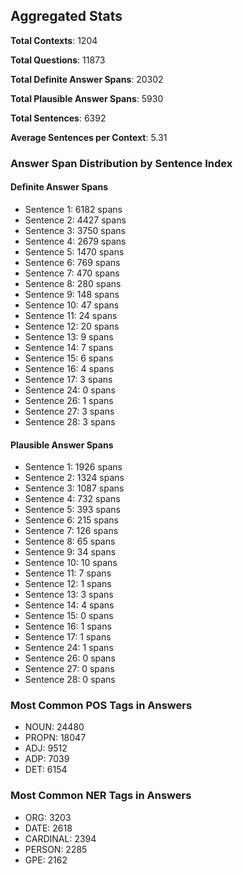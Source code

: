 ## Aggregated Stats

**Total Contexts**: 1204

**Total Questions**: 11873

**Total Definite Answer Spans**: 20302

**Total Plausible Answer Spans**: 5930

**Total Sentences**: 6392

**Average Sentences per Context**: 5.31

### Answer Span Distribution by Sentence Index

#### Definite Answer Spans
- Sentence 1: 6182 spans
- Sentence 2: 4427 spans
- Sentence 3: 3750 spans
- Sentence 4: 2679 spans
- Sentence 5: 1470 spans
- Sentence 6: 769 spans
- Sentence 7: 470 spans
- Sentence 8: 280 spans
- Sentence 9: 148 spans
- Sentence 10: 47 spans
- Sentence 11: 24 spans
- Sentence 12: 20 spans
- Sentence 13: 9 spans
- Sentence 14: 7 spans
- Sentence 15: 6 spans
- Sentence 16: 4 spans
- Sentence 17: 3 spans
- Sentence 24: 0 spans
- Sentence 26: 1 spans
- Sentence 27: 3 spans
- Sentence 28: 3 spans

#### Plausible Answer Spans
- Sentence 1: 1926 spans
- Sentence 2: 1324 spans
- Sentence 3: 1087 spans
- Sentence 4: 732 spans
- Sentence 5: 393 spans
- Sentence 6: 215 spans
- Sentence 7: 126 spans
- Sentence 8: 65 spans
- Sentence 9: 34 spans
- Sentence 10: 10 spans
- Sentence 11: 7 spans
- Sentence 12: 1 spans
- Sentence 13: 3 spans
- Sentence 14: 4 spans
- Sentence 15: 0 spans
- Sentence 16: 1 spans
- Sentence 17: 1 spans
- Sentence 24: 1 spans
- Sentence 26: 0 spans
- Sentence 27: 0 spans
- Sentence 28: 0 spans

### Most Common POS Tags in Answers
- NOUN: 24480
- PROPN: 18047
- ADJ: 9512
- ADP: 7039
- DET: 6154

### Most Common NER Tags in Answers
- ORG: 3203
- DATE: 2618
- CARDINAL: 2394
- PERSON: 2285
- GPE: 2162
